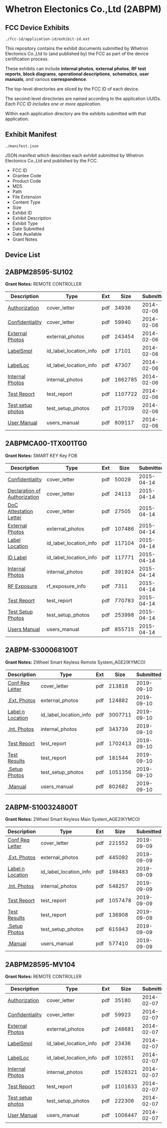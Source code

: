 # Whetron Electonics Co.,Ltd (2ABPM)
## FCC Device Exhibits

```
./fcc-id/application-id/exhibit-id.ext
```

This repository contains the exhibit documents submitted by Whetron Electonics Co.,Ltd to (and published by) the FCC as part of the device certification process.

These exhibits can include **internal photos**, **external photos**, **RF test reports**, **block diagrams**, **operational descriptions**, **schematics**, **user manuals**, and various **correspondence**.

The top-level directories are sliced by the FCC ID of each device.

The second-level directories are named according to the application UUIDs. *Each FCC ID includes one or more application.*

Within each application directory are the exhibits submitted with that application. 

## Exhibit Manifest

```
./manifest.json
```

JSON manifest which describes each exhibit submitted by Whetron Electonics Co.,Ltd and published by the FCC.

- FCC ID
- Grantee Code
- Product Code
- MD5
- Path
- File Extension
- Content Type
- Size
- Exhibit ID
- Exhibit Description
- Exhibit Type
- Date Submitted
- Date Available
- Grant Notes

## Device List
## 2ABPM28595-SU102
**Grant Notes:** REMOTE CONTROLLER

| Description | Type | Ext | Size | Submitted | Available |
| ----------- | ---- | --- | ---- | --------- | --------- |
| [Authorization](2ABPM28595-SU102/08dc212fc8db71a98226a290e5b5521a/2184121.pdf) | cover_letter | pdf | 34936 | 2014-02-06 | 2014-02-12 |
| [Confidentiality](2ABPM28595-SU102/08dc212fc8db71a98226a290e5b5521a/2184122.pdf) | cover_letter | pdf | 59940 | 2014-02-06 | 2014-02-12 |
| [External Photos](2ABPM28595-SU102/08dc212fc8db71a98226a290e5b5521a/2184114.pdf) | external_photos | pdf | 243454 | 2014-02-06 | 2014-02-12 |
| [LabelSmpl](2ABPM28595-SU102/08dc212fc8db71a98226a290e5b5521a/2184118.pdf) | id_label_location_info | pdf | 17101 | 2014-02-06 | 2014-02-12 |
| [LabelLoc](2ABPM28595-SU102/08dc212fc8db71a98226a290e5b5521a/2184119.pdf) | id_label_location_info | pdf | 47307 | 2014-02-06 | 2014-02-12 |
| [Internal Photos](2ABPM28595-SU102/08dc212fc8db71a98226a290e5b5521a/2184115.pdf) | internal_photos | pdf | 1662785 | 2014-02-06 | 2014-02-12 |
| [Test Report](2ABPM28595-SU102/08dc212fc8db71a98226a290e5b5521a/2184120.pdf) | test_report | pdf | 1107722 | 2014-02-06 | 2014-02-12 |
| [Test setup photos](2ABPM28595-SU102/08dc212fc8db71a98226a290e5b5521a/2184116.pdf) | test_setup_photos | pdf | 217039 | 2014-02-06 | 2014-02-12 |
| [User Manual](2ABPM28595-SU102/08dc212fc8db71a98226a290e5b5521a/2184117.pdf) | users_manual | pdf | 809117 | 2014-02-06 | 2014-02-12 |
## 2ABPMCA00-1TX001TG0
**Grant Notes:** SMART KEY Key FOB

| Description | Type | Ext | Size | Submitted | Available |
| ----------- | ---- | --- | ---- | --------- | --------- |
| [Confidentiality](2ABPMCA00-1TX001TG0/feee62cf30139a9541f4313e74311f76/2583257.pdf) | cover_letter | pdf | 50029 | 2015-04-14 | 2015-04-14 |
| [Declaration of Authorization](2ABPMCA00-1TX001TG0/feee62cf30139a9541f4313e74311f76/2583258.pdf) | cover_letter | pdf | 24113 | 2015-04-14 | 2015-04-14 |
| [DoC Attestation Letter](2ABPMCA00-1TX001TG0/feee62cf30139a9541f4313e74311f76/2583259.pdf) | cover_letter | pdf | 27505 | 2015-04-14 | 2015-04-14 |
| [External Photos](2ABPMCA00-1TX001TG0/feee62cf30139a9541f4313e74311f76/2583241.pdf) | external_photos | pdf | 107486 | 2015-04-14 | 2015-04-14 |
| [Label Location](2ABPMCA00-1TX001TG0/feee62cf30139a9541f4313e74311f76/2583243.pdf) | id_label_location_info | pdf | 117104 | 2015-04-14 | 2015-04-14 |
| [ID Label](2ABPMCA00-1TX001TG0/feee62cf30139a9541f4313e74311f76/2583244.pdf) | id_label_location_info | pdf | 117771 | 2015-04-14 | 2015-04-14 |
| [Internal Photos](2ABPMCA00-1TX001TG0/feee62cf30139a9541f4313e74311f76/2583242.pdf) | internal_photos | pdf | 391924 | 2015-04-14 | 2015-04-14 |
| [RF Exposure](2ABPMCA00-1TX001TG0/feee62cf30139a9541f4313e74311f76/2583260.pdf) | rf_exposure_info | pdf | 7311 | 2015-04-14 | 2015-04-14 |
| [Test Report](2ABPMCA00-1TX001TG0/feee62cf30139a9541f4313e74311f76/2583261.pdf) | test_report | pdf | 770783 | 2015-04-14 | 2015-04-14 |
| [Test Setup Photos](2ABPMCA00-1TX001TG0/feee62cf30139a9541f4313e74311f76/2583245.pdf) | test_setup_photos | pdf | 253998 | 2015-04-14 | 2015-04-14 |
| [Users Manual](2ABPMCA00-1TX001TG0/feee62cf30139a9541f4313e74311f76/2583246.pdf) | users_manual | pdf | 855715 | 2015-04-14 | 2015-04-14 |
## 2ABPM-S300068100T
**Grant Notes:** 2Wheel Smart Keyless Remote System_AGE2(KYMCO)

| Description | Type | Ext | Size | Submitted | Available |
| ----------- | ---- | --- | ---- | --------- | --------- |
| [Conf Req Letter](2ABPM-S300068100T/2cb32239bfbd2546efae097250fb5015/4439461.pdf) | cover_letter | pdf | 213818 | 2019-09-10 | 2019-09-12 |
| [.Ext. Photos](2ABPM-S300068100T/2cb32239bfbd2546efae097250fb5015/4439462.pdf) | external_photos | pdf | 124882 | 2019-09-10 | 2019-09-12 |
| [Label n Location](2ABPM-S300068100T/2cb32239bfbd2546efae097250fb5015/4439463.pdf) | id_label_location_info | pdf | 3007711 | 2019-09-10 | 2019-09-12 |
| [.Int. Photos](2ABPM-S300068100T/2cb32239bfbd2546efae097250fb5015/4439464.pdf) | internal_photos | pdf | 343739 | 2019-09-10 | 2019-09-12 |
| [Test Report](2ABPM-S300068100T/2cb32239bfbd2546efae097250fb5015/4439465.pdf) | test_report | pdf | 1702413 | 2019-09-10 | 2019-09-12 |
| [Test Results](2ABPM-S300068100T/2cb32239bfbd2546efae097250fb5015/4439466.pdf) | test_report | pdf | 181544 | 2019-09-10 | 2019-09-12 |
| [.Setup Photos](2ABPM-S300068100T/2cb32239bfbd2546efae097250fb5015/4439467.pdf) | test_setup_photos | pdf | 1051356 | 2019-09-10 | 2019-09-12 |
| [.Manual](2ABPM-S300068100T/2cb32239bfbd2546efae097250fb5015/4439468.pdf) | users_manual | pdf | 802682 | 2019-09-10 | 2019-09-12 |
## 2ABPM-S100324800T
**Grant Notes:** 2Wheel Smart Keyless Main System_AGE2(KYMCO)

| Description | Type | Ext | Size | Submitted | Available |
| ----------- | ---- | --- | ---- | --------- | --------- |
| [Conf Req Letter](2ABPM-S100324800T/492199e04e30a375d7eba12e0a0013af/4437017.pdf) | cover_letter | pdf | 221552 | 2019-09-09 | 2019-09-10 |
| [.Ext. Photos](2ABPM-S100324800T/492199e04e30a375d7eba12e0a0013af/4437018.pdf) | external_photos | pdf | 445092 | 2019-09-09 | 2019-09-10 |
| [Label n Location](2ABPM-S100324800T/492199e04e30a375d7eba12e0a0013af/4437019.pdf) | id_label_location_info | pdf | 198483 | 2019-09-09 | 2019-09-10 |
| [.Int. Photos](2ABPM-S100324800T/492199e04e30a375d7eba12e0a0013af/4437020.pdf) | internal_photos | pdf | 548257 | 2019-09-09 | 2019-09-10 |
| [Test Report](2ABPM-S100324800T/492199e04e30a375d7eba12e0a0013af/4437021.pdf) | test_report | pdf | 1057478 | 2019-09-09 | 2019-09-10 |
| [Test Results](2ABPM-S100324800T/492199e04e30a375d7eba12e0a0013af/4437022.pdf) | test_report | pdf | 136908 | 2019-09-09 | 2019-09-10 |
| [.Setup Photos](2ABPM-S100324800T/492199e04e30a375d7eba12e0a0013af/4437023.pdf) | test_setup_photos | pdf | 615943 | 2019-09-09 | 2019-09-10 |
| [.Manual](2ABPM-S100324800T/492199e04e30a375d7eba12e0a0013af/4437024.pdf) | users_manual | pdf | 577410 | 2019-09-09 | 2019-09-10 |
## 2ABPM28595-MV104
**Grant Notes:** REMOTE CONTROLLER

| Description | Type | Ext | Size | Submitted | Available |
| ----------- | ---- | --- | ---- | --------- | --------- |
| [Authorization](2ABPM28595-MV104/dd588468d786786f79a376a01ff157b9/2184789.pdf) | cover_letter | pdf | 35180 | 2014-02-07 | 2014-02-13 |
| [Confidentiality](2ABPM28595-MV104/dd588468d786786f79a376a01ff157b9/2184790.pdf) | cover_letter | pdf | 59923 | 2014-02-07 | 2014-02-13 |
| [External Photos](2ABPM28595-MV104/dd588468d786786f79a376a01ff157b9/2184782.pdf) | external_photos | pdf | 248681 | 2014-02-07 | 2014-02-13 |
| [LabelSmpl](2ABPM28595-MV104/dd588468d786786f79a376a01ff157b9/2184786.pdf) | id_label_location_info | pdf | 23436 | 2014-02-07 | 2014-02-13 |
| [LabelLoc](2ABPM28595-MV104/dd588468d786786f79a376a01ff157b9/2184787.pdf) | id_label_location_info | pdf | 102651 | 2014-02-07 | 2014-02-13 |
| [Internal Photos](2ABPM28595-MV104/dd588468d786786f79a376a01ff157b9/2184783.pdf) | internal_photos | pdf | 1528321 | 2014-02-07 | 2014-02-13 |
| [Test Report](2ABPM28595-MV104/dd588468d786786f79a376a01ff157b9/2184788.pdf) | test_report | pdf | 1101633 | 2014-02-07 | 2014-02-13 |
| [Test setup photos](2ABPM28595-MV104/dd588468d786786f79a376a01ff157b9/2184784.pdf) | test_setup_photos | pdf | 222306 | 2014-02-07 | 2014-02-13 |
| [User Manual](2ABPM28595-MV104/dd588468d786786f79a376a01ff157b9/2184785.pdf) | users_manual | pdf | 1006447 | 2014-02-07 | 2014-02-13 |
